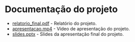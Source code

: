 # Documentação do projeto


* [relatorio_final.pdf](<Documento do Projeto - Agência de Viagens.pdf>) - Relatório do projeto.
* [apresentacao.mp4](https://sgapucminasbr-my.sharepoint.com/personal/1497787_sga_pucminas_br/_layouts/15/guestaccess.aspx?share=EUZk5wPOcjFLnAEm20gqBycBsovm8FJaaB6Kk5P1pq-GuA&nav=eyJyZWZlcnJhbEluZm8iOnsicmVmZXJyYWxBcHAiOiJPbmVEcml2ZUZvckJ1c2luZXNzIiwicmVmZXJyYWxBcHBQbGF0Zm9ybSI6IldlYiIsInJlZmVycmFsTW9kZSI6InZpZXciLCJyZWZlcnJhbFZpZXciOiJNeUZpbGVzTGlua0NvcHkifX0&e=NmGDYs) - Vídeo de apresentação do projeto.
* [slides.pptx](<Projeto Agência de Viagem.pptx>) - Slides da apresentação final do projeto.
